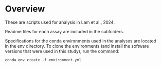 # Overview
These are scripts used for analysis in Lam et al., 2024. 

Readme files for each assay are included in the subfolders. 

Specifications for the conda environments used in the analyses are located in the env directory. To clone the environments (and install the software versions that were used in this study), run the command: 

`conda env create -f environment.yml`
